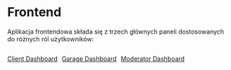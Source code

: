 # Frontend

Aplikacja frontendowa składa się z trzech głównych paneli dostosowanych do różnych ról użytkowników:


<div style="display: flex; gap: 10px; flex-wrap: wrap;">

<a href="frontend-md/client-dashboard/" class="md-button md-button--primary">Client Dashboard</a>

<a href="frontend-md/garage-dashboard/" class="md-button md-button--primary">Garage Dashboard</a>

<a href="frontend-md/moderator-dashboard/" class="md-button md-button--primary">Moderator Dashboard</a>

</div>
